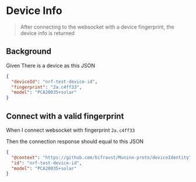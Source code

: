 # Device Info

> After connecting to the websocket with a device fingerprint, the device info
> is returned

## Background

Given There is a device as this JSON

```json
{
  "deviceId": "nrf-test-device-id",
  "fingerprint": "2a.c4ff33",
  "model": "PCA20035+solar"
}
```

## Connect with a valid fingerprint

When I connect websocket with fingerprint `2a.c4ff33`

Then the connection response should equal to this JSON

```json
{
  "@context": "https://github.com/bifravst/Muninn-proto/deviceIdentity",
  "id": "nrf-test-device-id",
  "model": "PCA20035+solar"
}
```

